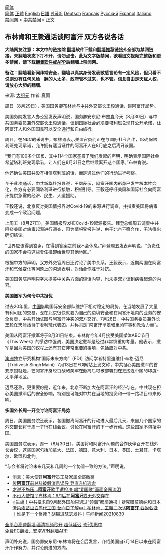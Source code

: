  <!-- 面包屑导航 --> <div class="breadcrumb"><!-- GTranslate: https://gtranslate.io/ -->  <div class="switcher notranslate">  <div class="selected">  <a href="#" onclick="return false;"> 简体</a>  </div>  <div class="option">  <a href="https://www.bannedbook.org" onclick="doGTranslate('zh-CN|zh-CN');jQuery('div.switcher div.selected a').html(jQuery(this).html());return false;" title="简体中文" class="nturl selected"> 简体</a>  <a href="https://www.bannedbook.org/zh-tw/" onclick="doGTranslate('zh-CN|zh-TW');jQuery('div.switcher div.selected a').html(jQuery(this).html());return false;" title="繁體中文" class="nturl"> 正體</a>  <a href="https://www.bannedbook.org/en/" onclick="doGTranslate('zh-CN|en');jQuery('div.switcher div.selected a').html(jQuery(this).html());return false;" title="English" class="nturl"> English</a>  <a href="https://www.bannedbook.org/ja/" onclick="doGTranslate('zh-CN|ja');jQuery('div.switcher div.selected a').html(jQuery(this).html());return false;" title="日本語" class="nturl"> 日語</a>  <a href="https://www.bannedbook.org/ko/" onclick="doGTranslate('zh-CN|ko');jQuery('div.switcher div.selected a').html(jQuery(this).html());return false;" title="한국어" class="nturl"> 한국어</a>  <a href="https://www.bannedbook.org/de/" onclick="doGTranslate('zh-CN|de');jQuery('div.switcher div.selected a').html(jQuery(this).html());return false;" title="Deutsch" class="nturl"> Deutsch</a>  <a href="https://www.bannedbook.org/fr/" onclick="doGTranslate('zh-CN|fr');jQuery('div.switcher div.selected a').html(jQuery(this).html());return false;" title="Français" class="nturl"> Français</a>  <a href="https://www.bannedbook.org/ru/" onclick="doGTranslate('zh-CN|ru');jQuery('div.switcher div.selected a').html(jQuery(this).html());return false;" title="Русский" class="nturl"> Русский</a>  <a href="https://www.bannedbook.org/es/" onclick="doGTranslate('zh-CN|es');jQuery('div.switcher div.selected a').html(jQuery(this).html());return false;" title="Español" class="nturl"> Español</a>  <a href="https://www.bannedbook.org/it/" onclick="doGTranslate('zh-CN|it');jQuery('div.switcher div.selected a').html(jQuery(this).html());return false;" title="Italiano" class="nturl"> Italiano</a>  </div>  </div>      <div class='breadcrumb-sub'><!-- Breadcrumb NavXT 6.3.0 --> <a href="https://www.bannedbook.org/" class="home">禁闻网</a> &gt; <a href="https://www.bannedbook.org/bnews/cbnews/" class="category">中共禁闻</a> &gt; 正文</div></div><h2>布林肯和王毅通话谈阿富汗 双方各说各话</h2> <p class="notice"><b>大陆网友注意：本文中的链接除 <a href="https://github.com/bannedbook/fanqiang" >翻墙</a>软件下载和<a href="https://github.com/killgcd/justmysocks/blob/master/README.md">翻墙推荐</a>链接外全部为禁网链接，未翻墙状态下打不开，请勿点击。此为文字版禁闻，欲看图文视频完整版和更多禁闻，请下载<a href="https://github.com/bannedbook/fanqiang">翻墙软件或APP</a>后翻墙上禁闻网。</p><p>备注：翻墙看新闻非常安全，翻墙以真实身份发表敏感言论有一定风险，但只看不说则没有任何风险，翻的人太多，政府管不过来，也不管。信息自由是天赋人权，请放心大胆的翻墙。</b></p>  <div class="entry"> <p>来源:&nbsp;<span class='wp_keywordlink_affiliate'><a href="http://www.epochtimes.com/" title="大纪元" target="_blank">大纪元</a></span>                            作者:&nbsp;夏雨                                                 </p> <p>周日（8月29日），<a href="https://www.bannedbook.org/bnews/tag/%e7%be%8e%e5%9b%bd/" class="st_tag internal_tag" rel="tag" title="标签 美国 下的日志">美国</a>国务卿<a href="https://www.bannedbook.org/bnews/tag/%e5%b8%83%e6%9e%97%e8%82%af/" class="st_tag internal_tag" rel="tag" title="标签 布林肯 下的日志">布林肯</a>与<a href="https://www.bannedbook.org/bnews/tag/%e4%b8%ad%e5%85%b1/" class="st_tag internal_tag" rel="tag" title="标签 中共 下的日志">中共</a>外交部长<a href="https://www.bannedbook.org/bnews/tag/%e7%8e%8b%e6%af%85/" class="st_tag internal_tag" rel="tag" title="标签 王毅 下的日志">王毅</a><a href="https://www.bannedbook.org/bnews/tag/%E9%80%9A%E8%AF%9D/" class="st_tag internal_tag" rel="tag" title="标签 通话 下的日志">通话</a>，谈<a href="https://www.bannedbook.org/bnews/tag/%e9%98%bf%e5%af%8c%e6%b1%97/" class="st_tag internal_tag" rel="tag" title="标签 阿富汗 下的日志">阿富汗</a>局势。</p> <p>美国务院发言人办公室发表声明说，国务卿安东尼·布<a href="https://www.bannedbook.org/bnews/tag/%e6%9e%97%e8%82%af/" class="st_tag internal_tag" rel="tag" title="标签 林肯 下的日志">林肯</a>今天（8月30日）与中共国务委员兼外交部长王毅通话，谈到国际社会必须要塔利班兑现其公开承诺，让阿富汗人和外国国民可以安全通行和自由旅行。</p> <p>周日，在NBC的采访中，布林肯表示美国官员们正在与国际社会合作，以确保塔利班兑现承诺，允许拥有适当证件的阿富汗人在8月底之后离开该国。</p> <p>“我们有100多个国家，其中114个国家签署了我们发起的声明，明确表示国际社会希望塔利班兑现承诺，让人们在8月31日之后继续离开这个国家。”布林肯说。</p>  <p>他还确认美国并没有相信塔利班的话，而是通过他们的行动进行考察。</p> <p>关于此次通话，中共新华社报导说，王毅表示，阿富汗国内形势已发生根本性变化，各方有必要同塔利班进行接触，积极引导。王毅还呼吁美国和国际社会向阿富汗提供急需的经济、民生、人道援助。</p> <p>王毅还说，北京反对美国情报界对Covid-19的来源进行调查，并指责美国将病毒变成一个政治问题。</p> <p>上周五（8月27日），美国情报界发布Covid-19起源报告。拜登总统周五谴责中共阻挠美国对病毒起源进行调查，因为情报界报告说，由于北京不愿合作，无法得出确切结论。</p> <p>“世界应该得到答案，在得到答案之前我不会休息。”拜登周五发表声明说，“负责任的国家不会将这些责任推卸给世界其他地区。”</p>  <p>根据中方的声明，双方外交官周日还讨论了美中关系。王毅表示，近期两国在阿富汗和<span class='wp_keywordlink'><a href="https://www.bannedbook.org/bnews/ssgc/20180904/993719.html" title="《魔鬼在统治着我们的世界(23)：环保主义(上)》" target="_blank">气候变化</a></span>等问题上的沟通表明，对话合作胜于对抗。</p> <p>美国国务院声明只字未提美中关系方面的谈话内容，也未提双方谈到病毒起源的内容。</p> <p><strong>美国<a href="https://www.bannedbook.org/bnews/tag/%E6%92%A4%E5%86%9B/" class="st_tag internal_tag" rel="tag" title="标签 撤军 下的日志">撤军</a>为何令中共担忧</strong></p> <p>过去20年里，<span class='wp_keywordlink_affiliate'><a href="https://www.bannedbook.org/" title="中国" target="_blank">中国</a></span>借助国际安全部队维护下相对稳定的局势，在当地发展了大量有利可图的交易。现在北京很快就要为自己的边境安全和在阿富汗境内的业务的安全负责，中共开始试图与阿富汗冲突的双方交好。7月28日，中共国务委员兼外长王毅在天津接待了塔利班代表团，并称其是“阿富汗举足轻重的军事和政治力量”。</p> <p>美国从阿富汗撤军将于8月31日结束。布林肯今年4月接受美国媒体ABC节目《This Week》的采访中强调，美国决定撤军是经过非常慎重的考量。他表示，撤军是因为美国的议程上还有其它非常重要的事项，包括应对中共。</p>  <p><a href="https://www.bannedbook.org/bnews/tag/%e6%be%b3%e6%b4%b2/" class="st_tag internal_tag" rel="tag" title="标签 澳洲 下的日志">澳洲</a>独立研究机构“国际未来方向”（FDI）访问学者特里迪维什‧辛格‧迈尼（Tridivesh Singh Maini）7月13日在FDI网站上发文称，中共担心美国撤军的首要原因就是，在阿富汗身经百战的美军在撤离后可被部署到在更接近中国的印度-太平洋地区。</p> <p>迈尼还称，更重要的是，近年来，北京不断加大在阿富汗的经济存在。中共现在担心美国撤军后的安全影响，特别是可能对中共在当地的投资和一带一路项目带来影响。</p> <p><strong>多国外长周一开会讨论阿富汗局势</strong></p> <p>周日，美国国务院还表示，各国撤离阿富汗的行动进入最后几天，来自几个国家的外交部长将于周一举行在线会议，讨论在阿富汗的下一步行动。这些国家不包括中国。</p> <p>美国国务院表示，周一（8月30日），美国将和阿富汗问题的合作伙伴召开在线外长会议，这些国家包括加拿大、法国、德国、意大利、日本、英国、土耳其、卡塔尔、欧盟和北约。</p>  <p>“与会者将讨论未来几天和几周的一个协调一致的方法。”声明说。</p> <ul class='op-related-articles' title='相关阅读'> <li><a href='https://www.bannedbook.org/bnews/worldnews/20210830/1615752.html' target='_blank'>消息：美大使馆<b>阿富汗</b>员工及家属全部撤离</a></li> <li><a href='https://www.bannedbook.org/bnews/worldnews/20210830/1615750.html' target='_blank'>传<b>阿富汗</b>前总统被假消息误导 登直升机逃命</a></li> <li><a href='https://www.bannedbook.org/bnews/worldnews/20210830/1615743.html' target='_blank'>才说不施压…<b>阿富汗</b>歌手遭枪决 唱“爱国歌”画面全网流泪</a></li> <li><a href='https://www.bannedbook.org/bnews/taiwannews/20210830/1615740.html' target='_blank'>不设大使馆？布林肯：9/1后在<b>阿富汗</b>或无外交存在</a></li> <li><a href='https://www.bannedbook.org/bnews/taiwannews/20210830/1615734.html' target='_blank'>🔥进逼！中共要求自9月起外国船只通过“领海”都须通报｜捷克赠莫德纳和日本污染疫苗出自同代工国 台向日了解中｜布林肯、王毅二次谈<b>阿富汗</b> 各说各话｜谁是下一个赵薇？胡锡进瑟瑟发抖｜午间新闻20210830</a></li> </ul> <p class="texttj"> <a href="https://github.com/bannedbook/fanqiang/wiki/V2ray%E6%9C%BA%E5%9C%BA" target="_blank">全平台高速翻墙:高清视频秒开,超低延迟,9折优惠中</a><br/> <a href="https://github.com/bannedbook/fanqiang/wiki/%E7%A6%81%E9%97%BB%E7%BD%91%E5%AE%89%E5%8D%93%E7%BF%BB%E5%A2%99%E6%96%B0%E9%97%BBAPP" target="_blank">免费PC翻墙、安卓VPN翻墙APP</a></p><p>声明补充说，国务卿安东尼·布林肯将在会后发言，介绍美国自8月14日以来在阿富汗所作努力，并讨论前进的方向。</p><a name='sharetosocial'></a>  <div style="margin-bottom:5px;padding-bottom:5px;clear:both"> <div id="archive-pix-1" class="banner-ads"> <!-- AuctionX Display platform tag START --> <div id="26318x728x90x621x_ADSLOT2" clicktrack="%%CLICK_URL_ESC%%"></div> <!-- AuctionX Display platform tag END --> </div> <div id="archive-pix-2" class="banner-ads"> <!-- AuctionX Display platform tag START --> <div id="26315x300x250x621x_ADSLOT2" clicktrack="%%CLICK_URL_ESC%%"></div> <!-- AuctionX Display platform tag END --> </div> </div>  <div id="archive-pix-1" class="banner-ads"> <!-- AuctionX Display platform tag START --> <div id="26318x728x90x621x_ADSLOT3" clicktrack="%%CLICK_URL_ESC%%"></div> <!-- AuctionX Display platform tag END --> </div> </div><!--END ENTRY--> 